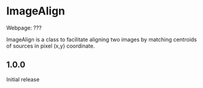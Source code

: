 # ImageAlign

Webpage: ???

ImageAlign is a class to facilitate aligning two images by matching centroids of sources in pixel (x,y) coordinate.


## 1.0.0
Initial release